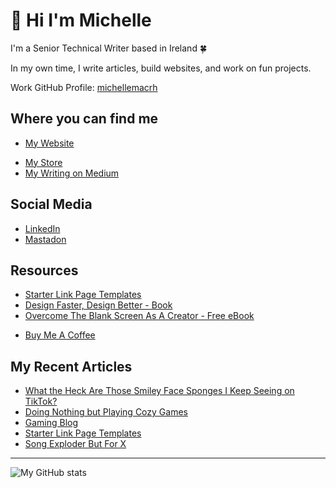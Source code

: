 # 👋 Hi I'm Michelle

I'm a Senior Technical Writer based in Ireland 🍀

In my own time, I write articles, build websites, and work on fun projects.

Work GitHub Profile: [michellemacrh](https://github.com/michellemacrh)

## Where you can find me
- [My Website](https://heymichellemac.com/)
<!-- - [Design Insight Newsletter](https://designinsight.substack.com/) -->
- [My Store](https://store.heymichellemac.com/)
- [My Writing on Medium](https://heymichellemac.medium.com/)

## Social Media
- [LinkedIn](https://www.linkedin.com/in/michellemccausland/)
- [Mastadon](https://pkm.social/@heymichellemac)

## Resources
- [Starter Link Page Templates](https://heymichellemac.com/link-page-templates)
- [Design Faster, Design Better - Book](https://designfaster.netlify.app/)
- [Overcome The Blank Screen As A Creator - Free eBook](https://gum.co/blank-screen)
<!-- - [Video Game Trackers](https://heymichellemac.com/video-game-trackers)
- [My Stack](https://www.heymichellemac.com/stack) -->
- [Buy Me A Coffee](https://www.buymeacoffee.com/heymichellemac)

## My Recent Articles

<!-- BLOG-POST-LIST:START -->
- [What the Heck Are Those Smiley Face Sponges I Keep Seeing on TikTok?](https://heymichellemac.com/scrub-daddy)
- [Doing Nothing but Playing Cozy Games](https://heymichellemac.com/cozy-games)
- [Gaming Blog](https://heymichellemac.com/gaming-blog)
- [Starter Link Page Templates](https://heymichellemac.com/link-page-templates)
- [Song Exploder But For X](https://heymichellemac.com/song-exploder)
<!-- BLOG-POST-LIST:END -->

---

![My GitHub stats](https://github-readme-stats.vercel.app/api?username=heymichellemac&show_icons=true&theme=dracula)

